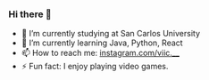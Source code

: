 ### Hi there 👋

- 🔭 I’m currently studying at San Carlos University
- 🌱 I’m currently learning Java, Python, React
- 📫 How to reach me: [instagram.com/viic.__](https://www.instagram.com/viic.__/?hl=es-la)
- ⚡ Fun fact: I enjoy playing video games.

